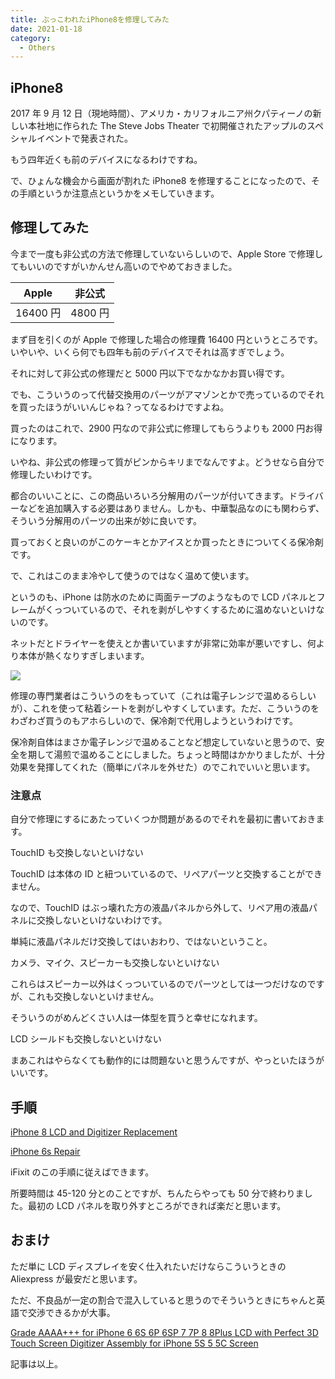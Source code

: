 ```yaml
---
title: ぶっこわれたiPhone8を修理してみた
date: 2021-01-18
category:
  - Others
---
```


## iPhone8

2017 年 9 月 12 日（現地時間）、アメリカ・カリフォルニア州クパティーノの新しい本社地に作られた The Steve Jobs Theater で初開催されたアップルのスペシャルイベントで発表された。

もう四年近くも前のデバイスになるわけですね。

で、ひょんな機会から画面が割れた iPhone8 を修理することになったので、その手順というか注意点というかをメモしていきます。

## 修理してみた

今まで一度も非公式の方法で修理していないらしいので、Apple Store で修理してもいいのですがいかんせん高いのでやめておきました。

|  Apple   | 非公式  |
| :------: | :-----: |
| 16400 円 | 4800 円 |

まず目を引くのが Apple で修理した場合の修理費 16400 円というところです。いやいや、いくら何でも四年も前のデバイスでそれは高すぎでしょう。

それに対して非公式の修理だと 5000 円以下でなかなかお買い得です。

でも、こういうのって代替交換用のパーツがアマゾンとかで売っているのでそれを買ったほうがいいんじゃね？ってなるわけですよね。

買ったのはこれで、2900 円なので非公式に修理してもらうよりも 2000 円お得になります。

いやね、非公式の修理って質がピンからキリまでなんですよ。どうせなら自分で修理したいわけです。

都合のいいことに、この商品いろいろ分解用のパーツが付いてきます。ドライバーなどを追加購入する必要はありません。しかも、中華製品なのにも関わらず、そういう分解用のパーツの出来が妙に良いです。

買っておくと良いのがこのケーキとかアイスとか買ったときについてくる保冷剤です。

で、これはこのまま冷やして使うのではなく温めて使います。

というのも、iPhone は防水のために両面テープのようなもので LCD パネルとフレームがくっついているので、それを剥がしやすくするために温めないといけないのです。

ネットだとドライヤーを使えとか書いていますが非常に効率が悪いですし、何より本体が熱くなりすぎしまいます。

![](https://d3nevzfk7ii3be.cloudfront.net/igi/HWFBtehBMjCQcFAc.huge)

修理の専門業者はこういうのをもっていて（これは電子レンジで温めるらしいが）、これを使って粘着シートを剥がしやすくしています。ただ、こういうのをわざわざ買うのもアホらしいので、保冷剤で代用しようというわけです。

保冷剤自体はまさか電子レンジで温めることなど想定していないと思うので、安全を期して湯煎で温めることにしました。ちょっと時間はかかりましたが、十分効果を発揮してくれた（簡単にパネルを外せた）のでこれでいいと思います。

### 注意点

自分で修理にするにあたっていくつか問題があるのでそれを最初に書いておきます。

TouchID も交換しないといけない

TouchID は本体の ID と紐ついているので、リペアパーツと交換することができません。

なので、TouchID はぶっ壊れた方の液晶パネルから外して、リペア用の液晶パネルに交換しないといけないわけです。

単純に液晶パネルだけ交換してはいおわり、ではないということ。

カメラ、マイク、スピーカーも交換しないといけない

これらはスピーカー以外はくっついているのでパーツとしては一つだけなのですが、これも交換しないといけません。

そういうのがめんどくさい人は一体型を買うと幸せになれます。

LCD シールドも交換しないといけない

まあこれはやらなくても動作的には問題ないと思うんですが、やっといたほうがいいです。

## 手順

[iPhone 8 LCD and Digitizer Replacement](https://www.ifixit.com/Guide/iPhone+8+LCD+and+Digitizer+Replacement/111552)

[iPhone 6s Repair](https://www.ifixit.com/Device/iPhone_6s#Section_Parts_and_Tools)

iFixit のこの手順に従えばできます。

所要時間は 45-120 分とのことですが、ちんたらやっても 50 分で終わりました。最初の LCD パネルを取り外すところができれば楽だと思います。

## おまけ

ただ単に LCD ディスプレイを安く仕入れたいだけならこういうときの Aliexpress が最安だと思います。

ただ、不良品が一定の割合で混入していると思うのでそういうときにちゃんと英語で交渉できるかが大事。

[Grade AAAA+++ for iPhone 6 6S 6P 6SP 7 7P 8 8Plus LCD with Perfect 3D Touch Screen Digitizer Assembly for iPhone 5S 5 5C Screen](https://www.aliexpress.com/item/4000735285145.html)

記事は以上。
